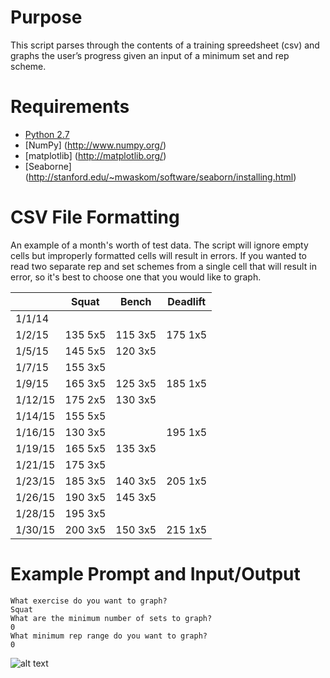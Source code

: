 # Purpose

This script parses through the contents of a training spreedsheet (csv) and graphs the user’s progress given an input of a minimum set and rep scheme. 

# Requirements

* [Python 2.7](https://www.python.org/) 
* [NumPy] (http://www.numpy.org/)
* [matplotlib] (http://matplotlib.org/)
* [Seaborne] (http://stanford.edu/~mwaskom/software/seaborn/installing.html)

# CSV File Formatting

An example of a month's worth of test data. The script will ignore empty cells but improperly formatted cells will result in errors. If you wanted to read two separate rep and set schemes from a single cell that will result in error, so it's best to choose one that you would like to graph. 

|	| Squat |	Bench |	Deadlift 
|	--- | --- | --- | --- |
1/1/14 | |			
1/2/15 |	135 5x5 |	115 3x5 |	175 1x5
1/5/15 |	145 5x5	| 120 3x5	
1/7/15 |	155 3x5	| |	
1/9/15 |	165 3x5	| 125 3x5	| 185 1x5
1/12/15 |	175 2x5 |	130 3x5 |	
1/14/15	| 155 5x5	|	
1/16/15 |	130 3x5	| | 195 1x5 |
1/19/15	| 165 5x5	| 135 3x5	|
1/21/15	| 175 3x5	|	
1/23/15	| 185 3x5	| 140 3x5	| 205 1x5
1/26/15	| 190 3x5	| 145 3x5	|
1/28/15	| 195 3x5	|	
1/30/15	| 200 3x5	| 150 3x5	| 215 1x5

# Example Prompt and Input/Output 

```
What exercise do you want to graph?
Squat
What are the minimum number of sets to graph? 
0
What minimum rep range do you want to graph? 
0 
```

![alt text](http://i.imgur.com/5A6VaAy.png?1 "Progress Graph")
